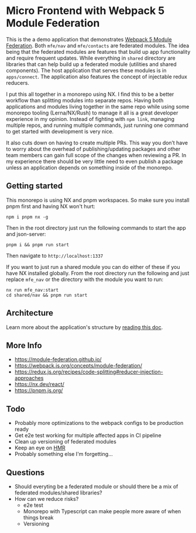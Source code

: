 # Micro Frontend with Webpack 5 Module Federation

This is the a demo application that demonstrates [Webpack 5 Module Federation](https://webpack.js.org/concepts/module-federation/). Both `mfe/nav` and `mfe/contacts` are federated modules. The idea being that the federated modules are features that build up app functionality and require frequent updates. While everything in `shared` directory are libraries that can help build up a federated module (utilities and shared components). The host application that serves these modules is in `apps/connect`. The application also features the concept of injectable redux reducers.

I put this all together in a monorepo using NX. I find this to be a better workflow than splitting modules into separate repos. Having both applications and modules living together in the same repo while using some monorepo tooling (Lerna/NX/Rush) to manage it all is a great developer experience in my opinion. Instead of fighting with `npm link`, managing multiple repos, and running multiple commands, just running one command to get started with development is very nice.

It also cuts down on having to create multiple PRs. This way you don’t have to worry about the overhead of publishing/updating packages and other team members can gain full scope of the changes when reviewing a PR. In my experience there should be very little need to even publish a package unless an application depends on something inside of the monorepo.

## Getting started

This monorepo is using NX and pnpm workspaces. So make sure you install pnpm first and having NX won't hurt:

```
npm i pnpm nx -g
```

Then in the root directory just run the following commands to start the app and json-server:

```
pnpm i && pnpm run start
```

Then navigate to `http://localhost:1337`

If you want to just run a shared module you can do either of these if you have NX installed globally. From the root directory run the following and just replace `mfe_nav` or the directory with the module you want to run:

```
nx run mfe_nav:start
cd shared/nav && pnpm run start
```

## Architecture

Learn more about the application's structure by [reading this doc](./docs/ARCHITECTURE.md).

## More Info

- https://module-federation.github.io/
- https://webpack.js.org/concepts/module-federation/
- https://redux.js.org/recipes/code-splitting#reducer-injection-approaches
- https://nx.dev/react/
- https://pnpm.js.org/

## Todo

- Probably more optimizations to the webpack configs to be production ready
- Get e2e test working for multiple affected apps in CI pipeline
- Clean up versioning of federated modules
- Keep an eye on [HMR](https://github.com/pmmmwh/react-refresh-webpack-plugin/issues/126)
- Probably something else I'm forgetting...

## Questions

- Should everyting be a federated module or should there be a mix of federated modules/shared libraries?
- How can we reduce risks?
  - e2e test
  - Monorepo with Typescript can make people more aware of when things break
  - Versioning
